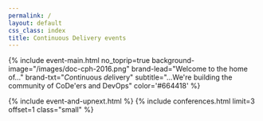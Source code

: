 ```yaml
---
permalink: /
layout: default
css_class: index
title: Continuous Delivery events
---
```


{% include event-main.html
no_toprip=true
background-image="/images/doc-cph-2016.png"
brand-lead="Welcome to the home of..."
brand-txt="*Co*ntinuous *de*livery"
subtitle="...We're building the community of CoDe'ers and DevOps"
color='#664418' %}

{% include event-and-upnext.html %}
{% include conferences.html limit=3 offset=1 class="small" %}

